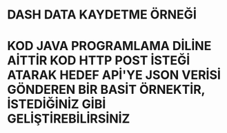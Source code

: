 # DASH DATA KAYDETME ÖRNEĞİ

# KOD JAVA PROGRAMLAMA DİLİNE AİTTİR KOD HTTP POST İSTEĞİ ATARAK HEDEF APİ'YE JSON VERİSİ GÖNDEREN BİR BASİT ÖRNEKTİR, İSTEDİĞİNİZ GİBİ GELİŞTİREBİLİRSİNİZ
